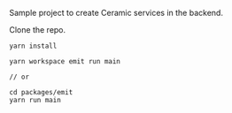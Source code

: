 Sample project to create Ceramic services in the backend.

Clone the repo.

```
yarn install

yarn workspace emit run main

// or

cd packages/emit
yarn run main
```